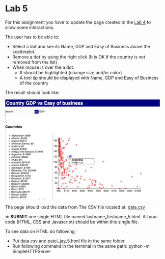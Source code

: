 # Lab 5

For this assignment you have to update the page created in the [Lab 4](https://github.com/jaympatel/InformationVisualization/tree/master/LAB4) to allow some interactions.

The user has to be able to:

- Select a dot and see its Name, GDP and Easy of Business above the scatterplot.
- Remove a dot by using the right click (It is OK if the country is not removed from the list)
- When mouse is over the a dot.
    - It should be highlighted (change size and/or color)
    - A tool tip should be displayed with Name, GDP and Easy of Business of the country


The result should look like:

![alt text](img/lab5.png "Output Image")


The page should load the data from The CSV file located at: [data.csv](https://github.com/jaympatel/InformationVisualization/blob/master/LAB5/data.csv)

=> **SUBMIT** one single HTML file named lastname_firstname_5.html. All your code (HTML, CSS and Javascript) should be within this single file.

To see data on HTML do following:

- Put data.csv and patel_jay_5.html file in the same folder
- Run following command in the terminal in the same path: python -m SimpleHTTPServer
